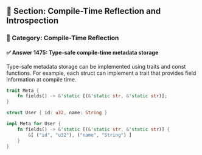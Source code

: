 ## 📘 Section: Compile-Time Reflection and Introspection
### 🔹 Category: Compile-Time Reflection
#### ✅ Answer 1475: Type-safe compile-time metadata storage

Type-safe metadata storage can be implemented using traits and const functions. For example, each struct can implement a trait that provides field information at compile time.

```rust
trait Meta {
    fn fields() -> &'static [(&'static str, &'static str)];
}

struct User { id: u32, name: String }

impl Meta for User {
    fn fields() -> &'static [(&'static str, &'static str)] {
        &[ ("id", "u32"), ("name", "String") ]
    }
}
```
